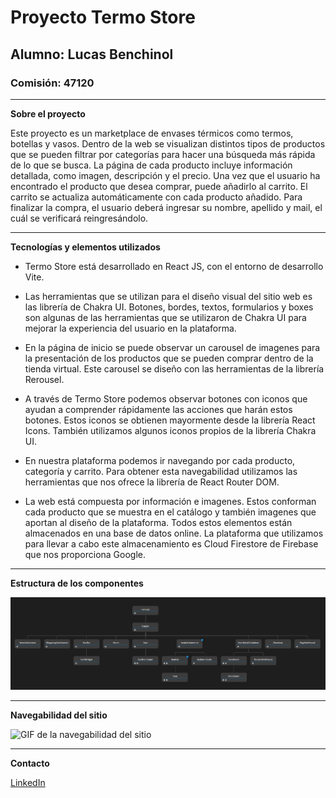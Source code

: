 # Proyecto Termo Store

## Alumno: Lucas Benchinol

### Comisión: 47120

---

**Sobre el proyecto**

Este proyecto es un marketplace de envases térmicos como termos, botellas y vasos.
Dentro de la web se visualizan distintos tipos de productos que se pueden filtrar por categorías para hacer una búsqueda más rápida de lo que se busca.
La página de cada producto incluye información detallada, como imagen, descripción y el precio.
Una vez que el usuario ha encontrado el producto que desea comprar, puede añadirlo al carrito. El carrito se actualiza automáticamente con cada producto añadido.
Para finalizar la compra, el usuario deberá ingresar su nombre, apellido y mail, el cuál se verificará reingresándolo.

---

**Tecnologías y elementos utilizados**

- Termo Store está desarrollado en React JS, con el entorno de desarrollo Vite.

- Las herramientas que se utilizan para el diseño visual del sitio web es las librería de Chakra UI. Botones, bordes, textos, formularios y boxes son algunas de las herramientas que se utilizaron de Chakra UI para mejorar la experiencia del usuario en la plataforma.

- En la página de inicio se puede observar un carousel de imagenes para la presentación de los productos que se pueden comprar dentro de la tienda virtual. Este carousel se diseño con las herramientas de la librería Rerousel.

- A través de Termo Store podemos observar botones con iconos que ayudan a comprender rápidamente las acciones que harán estos botones. Estos iconos se obtienen mayormente desde la librería React Icons. También utilizamos algunos iconos propios de la librería Chakra UI.

- En nuestra plataforma podemos ir navegando por cada producto, categoría y carrito. Para obtener esta navegabilidad utilizamos las herramientas que nos ofrece la librería de React Router DOM.

- La web está compuesta por información e imagenes. Estos conforman cada producto que se muestra en el catálogo y también imagenes que aportan al diseño de la plataforma. Todos estos elementos están almacenados en una base de datos online. La plataforma que utilizamos para llevar a cabo este almacenamiento es Cloud Firestore de Firebase que nos proporciona Google.

---

**Estructura de los componentes**

![Imagen de la estructura de los componentes](/src/assets/Estructura-Componentes.png)

---

**Navegabilidad del sitio**

![GIF de la navegabilidad del sitio](/src/assets/Navegabilidad-Benchinol-Lucas.gif)

---

**Contacto**

[LinkedIn](https://www.linkedin.com/in/lbenchinol/)